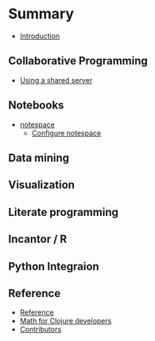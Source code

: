 # Summary

* [Introduction](introduction.md)

## Collaborative Programming
* [Using a shared server](collaborative-coding/shared-server.md)

## Notebooks
* [notespace](notebooks/notespace/index.md)
    * [Configure notespace](notebooks/notespace/configure-notespace-project.md)
<!-- * [Next Journal](notebooks/next-journal/index.md) -->
<!-- * [Pink Gorilla](notebooks/pink-gorilla/index.md) -->

## Data mining

<!-- * [Data Mining](data-mining/index.md) -->
<!--     * [Web scraping](data-mining/webscraping/index.md) -->
<!--         * [Web Tags to Clojure](data-mining/webscraping/enlive.md) -->
<!--         * [Table data](data-mining/webscraping/table-data.md) -->
<!--     * [CSV transforms](data-mining/comman-separate-values/index.md) -->
<!--         * [clojure.data.csv](data-mining/comman-separate-values/clojure-data-csv.md) -->
<!--         * [semantic-csv](data-mining/comman-separate-values/semantic-csv.md) -->
<!--     * [JSON transforms](data-mining/json/index.md) -->
## Visualization

<!-- * [Oz](visualization/oz/index.md) -->
<!--     * [Create Project](visualization/oz/create-project.md) -->
<!-- * [Oz](visualization/oz/clojure-spec.md) -->
<!-- * [Generate Static site](visualization/oz/clojure-spec.md) -->

## Literate programming

## Incantor / R

<!-- ggplot? -->

## Python Integraion

## Reference
* [Reference](reference/index.md)
* [Math for Clojure developers](reference/math/math-for-clojure-developers.md)
* [Contributors](contributors.md)
